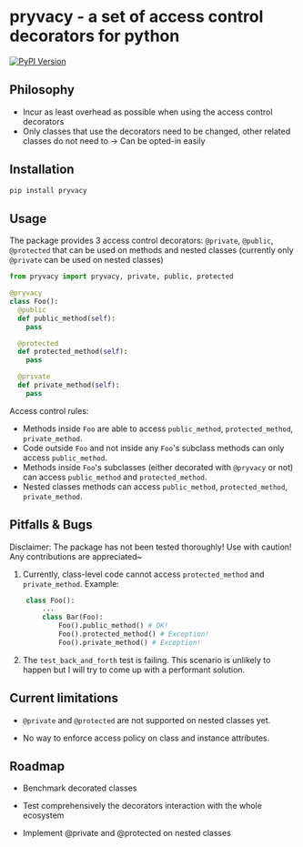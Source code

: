 # pryvacy - a set of access control decorators for python

[![PyPI Version](https://img.shields.io/pypi/v/pryvacy.svg)](https://pypi.python.org/pypi/pryvacy)

## Philosophy

* Incur as least overhead as possible when using the access control decorators
* Only classes that use the decorators need to be changed, other related classes do not need to -> Can be opted-in easily

## Installation

```bash
pip install pryvacy
```

## Usage

The package provides 3 access control decorators: `@private`, `@public`, `@protected` that can be used on methods and nested classes (currently only `@private` can be used on nested classes)

```python
from pryvacy import pryvacy, private, public, protected

@pryvacy
class Foo():
  @public
  def public_method(self):
    pass

  @protected
  def protected_method(self):
    pass

  @private
  def private_method(self):
    pass
```

Access control rules:
* Methods inside `Foo` are able to access `public_method`, `protected_method`, `private_method`.
* Code outside `Foo` and not inside any `Foo`'s subclass methods can only access `public_method`.
* Methods inside `Foo`'s subclasses (either decorated with `@pryvacy` or not) can access `public_method` and `protected_method`.
* Nested classes methods can access `public_method`, `protected_method`, `private_method`.

## Pitfalls & Bugs

Disclaimer: The package has not been tested thoroughly! Use with caution! Any contributions are appreciated~

1. Currently, class-level code cannot access `protected_method` and `private_method`.
   Example:
```python
    class Foo():
        ...
        class Bar(Foo):
            Foo().public_method() # OK!
            Foo().protected_method() # Exception!
            Foo().private_method() # Exception!
```
2. The `test_back_and_forth` test is failing. This scenario is unlikely to happen but I will try to come up with a performant solution.

## Current limitations

* `@private` and `@protected` are not supported on nested classes yet.

* No way to enforce access policy on class and instance attributes.

## Roadmap

* Benchmark decorated classes

* Test comprehensively the decorators interaction with the whole ecosystem

* Implement @private and @protected on nested classes

